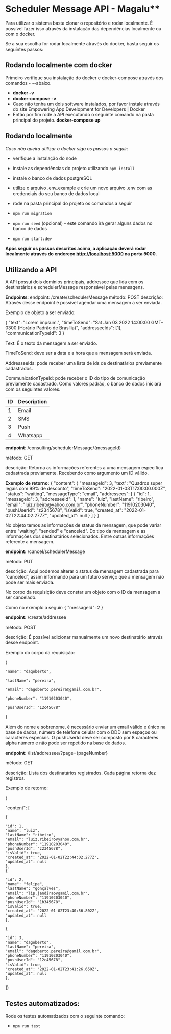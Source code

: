 ﻿# Scheduler Message API - Magalu**

Para utilizar o sistema basta clonar o repositório e rodar localmente. É possível fazer isso através da instalação das dependências localmente ou com o docker.

Se a sua escolha for rodar localmente através do docker, basta seguir os seguintes passos:


## Rodando localmente com docker

Primeiro verifique sua instalação do docker e docker-compose através dos comandos - --abaixo. 
- **docker -v**
- **docker-compose -v**
- Caso não tenha um dois software instalados, por favor instale através do site Empowering App Development for Developers | Docker
- Então por fim rode a API executando o seguinte comando na pasta principal do projeto. 
**docker-compose up**


## Rodando localmente 

*Caso não queira utilizar o docker siga os passos a seguir:*
-   verifique a instalação do node
    
-   instale as dependências do projeto utilizando `npm install`
    
-   instale o banco de dados postgreSQL
    
-   utilize o arquivo .env_example e crie um novo arquivo .env com as credenciais do seu banco de dados local
    
-   rode na pasta principal do projeto os comandos a seguir
    

-   `npm run migration`
    
-   `npm run seed` (opcional) - este comando irá gerar alguns dados no banco de dados
    
-   `npm run start:dev`

**Após seguir os passos descritos acima, a aplicação deverá rodar localmente através do endereço [http://localhost:5000](http://localhost:5000) na porta 5000.**

## Utilizando a API
A API possui dois domínios principais, addressee que lida com os destinatários e schedulerMessage responsável pelas mensagens.

**Endpoints**:
endpoint: /create/schedulerMessage
método: POST
descrição: Através desse endpoint é possível agendar uma mensagem a ser enviada.  

Exemplo de objeto a ser enviado:

{
"text": "Lorem impsum.",
"timeToSend": "Sat Jan 03 2022 14:00:00 GMT-0300 (Horário Padrão de Brasília)",
"addresseeIds": [1],
"communicationTypeId": 3
}

Text:  É o texto da mensagem a ser enviado.

TimeToSend: deve ser a data e a hora que a mensagem será enviada.

AddresseeIds: pode receber uma lista de ids de destinatários previamente cadastrados.

CommunicationTypeId: pode receber o ID do tipo de comunicação previamente cadastrado. Como valores padrão, o banco de dados iniciará com os seguintes valores.

| ID |Description|
|----|-----------|
| 1  |Email      |
| 2  |SMS        |
| 3  |Push       |
| 4  |Whatsapp   |


**endpoint**: /consulting/schedulerMessage/{messageId}

método: GET

descrição: Retorna as informações referentes a uma mensagem específica cadastrada previamente. Recebendo como argumento um ID válido.

  
**Exemplo de retorno:**
{
"content": {
	 "messageId": 3,
	"text": "Quadros super legais com 99% de desconto",
	"timeToSend": "2022-01-03T17:00:00.000Z",
	"status": "waiting",
	"messageType": "email",
	"addressees": [
        {
        "id": 1,
        "messageId": 3,
        "addresseeId": 1,
        "name": "luiz",
        "lastName": "ribeiro",
        "email": "luiz.ribeiro@yahoo.com.br",
        "phoneNumber": "11910203040",
        "pushUserId": "z2345678",
        "isValid": true,
        "created_at": "2022-01-02T22:44:02.277Z",
        "updated_at": null
        }
    ]
}
}


No objeto temos as informações de status da mensagem, que pode variar entre "waiting", "sended" e "canceled". Do tipo da mensagem e as informações dos destinatários selecionados. Entre outras informações referente a mensagem.

**endpoint:** /cancel/schedulerMessage

método: PUT

descrição: Aqui podemos alterar o status da mensagem cadastrada para “canceled”, assim informando para um futuro serviço que a mensagem não pode ser mais enviada.

No corpo da requisição deve constar um objeto com o ID da mensagem a ser cancelado. 

Como no exemplo a seguir:
{
"messageId": 2
}

**endpoint:** /create/addressee

método: POST

descrição: É possível adicionar manualmente um novo destinatário através desse endpoint.


Exemplo do corpo da requisição:


{

    "name": "dagoberto",
    
    "lastName": "pereira",
    
    "email": "dagoberto.pereira@gamil.com.br",
    
    "phoneNumber": "11910203040",
    
    "pushUserId": "12c45678"
    
}

Além do nome e sobrenome, é necessário enviar um email válido e único na base de dados, número de telefone celular com o DDD sem espaços ou caracteres especiais. O pushUserId deve ser composto por 8 caracteres alpha número e não pode ser repetido na base de dados.

**endpoint:** /list/addressee/?page={pageNumber}

método: GET

descrição: Lista dos destinatários registrados. Cada página retorna dez registros.



Exemplo de retorno:

{

"content": [

    {

    "id": 1,
    "name": "luiz",
    "lastName": "ribeiro",
    "email": "luiz.ribeiro@yahoo.com.br",
    "phoneNumber": "11910203040",
    "pushUserId": "z2345678",
    "isValid": true,
    "created_at": "2022-01-02T22:44:02.277Z",
    "updated_at": null
    },
    {

    "id": 2,
    "name": "felipe",
    "lastName": "gonçalves",
    "email": "lip.jandirao@gamil.com.br",
    "phoneNumber": "11910203040",
    "pushUserId": "1b345678",
    "isValid": true,
    "created_at": "2022-01-02T23:40:56.802Z",
    "updated_at": null
    },

    {

    "id": 3,
    "name": "dagoberto",
    "lastName": "pereira",
    "email": "dagoberto.pereira@gamil.com.br",
    "phoneNumber": "11910203040",
    "pushUserId": "12c45678",
    "isValid": true,
    "created_at": "2022-01-02T23:41:26.650Z",
    "updated_at": null
    },
]}

## Testes automatizados:
Rode os testes automatizados com o seguinte comando:
-   `npm run test`
